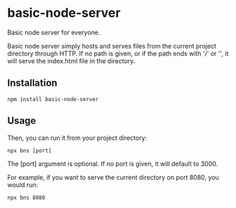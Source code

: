 # basic-node-server
Basic node server for everyone.

Basic node server simply hosts and serves files from the current project directory through HTTP.
If no path is given, or if the path ends with '/' or '\', it will serve the index.html file in the directory.

## Installation

```
npm install basic-node-server

```

## Usage

Then, you can run it from your project directory:

```
npx bns [port]
```

The [port] argument is optional. If no port is given, it will default to 3000.

For example, if you want to serve the current directory on port 8080, you would run:

```
npx bns 8080
```